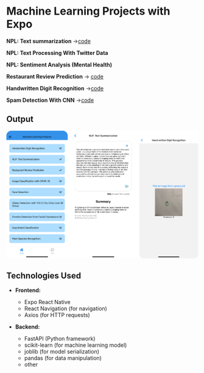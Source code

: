 # Machine Learning Projects with Expo

**NPL: Text summarization** ->[code](https://github.com/LeahDeshar/Expo-ML/blob/master/server/textsummary/main.ipynb)

**NPL: Text Processing With Twitter Data**

**NPL: Sentiment Analysis (Mental Health)**

**Restaurant Review Prediction** -> [code](https://github.com/LeahDeshar/Expo-ML/blob/master/server/restaurant/model.ipynb)

**Handwritten Digit Recognition** ->[code](https://github.com/LeahDeshar/Expo-ML/blob/master/server/handWritten/main.ipynb)

**Spam Detection With CNN** ->[code](https://github.com/LeahDeshar/Expo-ML/blob/master/server/TextClassification/main.ipynb)

## Output

![image](images/0.png)

## Technologies Used

- **Frontend:**

  - Expo React Native
  - React Navigation (for navigation)
  - Axios (for HTTP requests)

- **Backend:**
  - FastAPI (Python framework)
  - scikit-learn (for machine learning model)
  - joblib (for model serialization)
  - pandas (for data manipulation)
  - other
